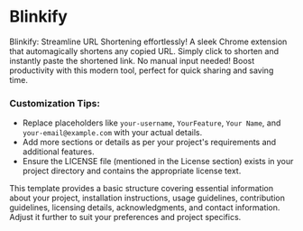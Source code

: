 # Blinkify
Blinkify: Streamline URL Shortening effortlessly! A sleek Chrome extension that automagically shortens any copied URL. Simply click to shorten and instantly paste the shortened link. No manual input needed! Boost productivity with this modern tool, perfect for quick sharing and saving time.


### Customization Tips:
- Replace placeholders like `your-username`, `YourFeature`, `Your Name`, and `your-email@example.com` with your actual details.
- Add more sections or details as per your project's requirements and additional features.
- Ensure the LICENSE file (mentioned in the License section) exists in your project directory and contains the appropriate license text.

This template provides a basic structure covering essential information about your project, installation instructions, usage guidelines, contribution guidelines, licensing details, acknowledgments, and contact information. Adjust it further to suit your preferences and project specifics.
